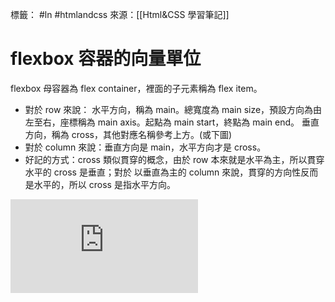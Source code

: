 標籤： #ln #htmlandcss 
來源：[[Html&CSS 學習筆記]]

# flexbox 容器的向量單位
flexbox 母容器為 flex container，裡面的子元素稱為 flex item。

- 對於 row 來說：
水平方向，稱為 main。總寬度為 main size，預設方向為由左至右，座標稱為 main axis。起點為 main start，終點為 main end。
垂直方向，稱為 cross，其他對應名稱參考上方。(或下圖)
- 對於 column 來說：垂直方向是 main，水平方向才是 cross。
- 好記的方式：cross 類似貫穿的概念，由於 row 本來就是水平為主，所以貫穿水平的 cross 是垂直；對於 以垂直為主的 column 來說，貫穿的方向性反而是水平的，所以 cross 是指水平方向。

<iframe style="border: none;" src="https://www.w3.org/TR/css-flexbox-1/images/flex-direction-terms.svg">

---

related: